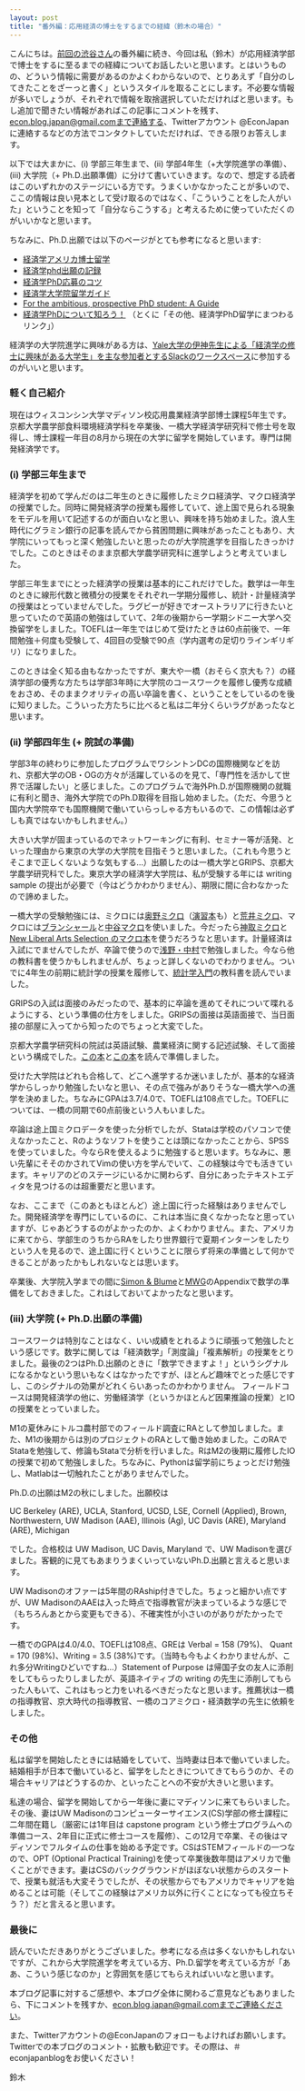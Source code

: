 ```yaml
---
layout: post
title: "番外編：応用経済の博士をするまでの経緯（鈴木の場合）"
---
```


こんにちは。[前回の渋谷さん](https://www.econblogjapan.com/SakinaPhDAdmission/)の番外編に続き、今回は私（鈴木）が応用経済学部で博士をするに至るまでの経緯についてお話したいと思います。とはいうものの、どういう情報に需要があるのかよくわからないので、とりあえず「自分のしてきたことをざーっと書く」というスタイルを取ることにします。不必要な情報が多いでしょうが、それぞれで情報を取捨選択していただければと思います。もし追加で聞きたい情報があればこの記事にコメントを残す、econ.blog.japan@gmail.comまで連絡する、Twitterアカウント @EconJapan に連絡するなどの方法でコンタクトしていただければ、できる限りお答えします。

以下では大まかに、(i) 学部三年生まで、(ii) 学部4年生（+大学院進学の準備）、(iii) 大学院（+ Ph.D.出願準備）に分けて書いていきます。なので、想定する読者はこのいずれかのステージにいる方です。うまくいかなかったことが多いので、ここの情報は良い見本として受け取るのではなく、「こういうことをした人がいた」ということを知って「自分ならこうする」と考えるために使っていただくのがいいかなと思います。

ちなみに、Ph.D.出願では以下のページがとても参考になると思います:

- [経済学アメリカ博士留学](https://note.com/kensukesuzuki/n/n0a7293e06e19)
- [経済学phd出願の記録](https://kenmiura.com/2014/02/02/%e7%b5%8c%e6%b8%88%e5%ad%a6phd%e5%87%ba%e9%a1%98%e3%81%ae%e8%a8%98%e9%8c%b2/)
- [経済学PhD応募のコツ](https://sites.google.com/site/mitsuruigami/phd)
- [経済学大学院留学ガイド](https://sites.google.com/site/econphdryugaku/)
- [For the ambitious, prospective PhD student: A Guide](https://economics.com.au/2012/03/27/for-the-ambitious-prospective-phd-student-a-guide/)
- [経済学PhDについて知ろう！](https://sites.google.com/view/econ-phd-japan-outreach/home) （とくに「その他、経済学PhD留学にまつわるリンク」）

経済学の大学院進学に興味がある方は、[Yale大学の伊神先生による「経済学の修士に興味がある大学生」を主な参加者とするSlackのワークスペース](https://docs.google.com/forms/d/e/1FAIpQLSfb_jFa3nRyr0p0BFlRs_pgiPmdOYdOIMdfTCmXGCWTL0fr9w/viewform)に参加するのがいいと思います。

### 軽く自己紹介

現在はウィスコンシン大学マディソン校応用農業経済学部博士課程5年生です。京都大学農学部食料環境経済学科を卒業後、一橋大学経済学研究科で修士号を取得し、博士課程一年目の8月から現在の大学に留学を開始しています。専門は開発経済学です。

### (i) 学部三年生まで
経済学を初めて学んだのは二年生のときに履修したミクロ経済学、マクロ経済学の授業でした。同時に開発経済学の授業も履修していて、途上国で見られる現象をモデルを用いて記述するのが面白いなと思い、興味を持ち始めました。浪人生時代にグラミン銀行の記事を読んでから貧困問題に興味があったこともあり、大学院にいってもっと深く勉強したいと思ったのが大学院進学を目指したきっかけでした。このときはそのまま京都大学農学研究科に進学しようと考えていました。

学部三年生までにとった経済学の授業は基本的にこれだけでした。数学は一年生のときに線形代数と微積分の授業をそれぞれ一学期分履修し、統計・計量経済学の授業はとっていませんでした。ラグビーが好きでオーストラリアに行きたいと思っていたので英語の勉強はしていて、2年の後期から一学期シドニー大学へ交換留学をしました。TOEFLは一年生ではじめて受けたときは60点前後で、一年間勉強＋何度も受験して、4回目の受験で90点（学内選考の足切りラインギリギリ）になりました。

このときは全く知る由もなかったですが、東大や一橋（おそらく京大も？）の経済学部の優秀な方たちは学部3年時に大学院のコースワークを履修し優秀な成績をおさめ、そのままクオリティの高い卒論を書く、ということをしているのを後に知りました。こういった方たちに比べると私は二年分くらいラグがあったなと思います。

### (ii) 学部四年生 (+ 院試の準備)

学部3年の終わりに参加したプログラムでワシントンDCの国際機関などを訪れ、京都大学のOB・OGの方々が活躍しているのを見て、「専門性を活かして世界で活躍したい」と感じました。このプログラムで海外Ph.D.が国際機関の就職に有利と聞き、海外大学院でのPh.D取得を目指し始めました。（ただ、今思うと国内大学院卒でも国際機関で働いていらっしゃる方もいるので、この情報は必ずしも真ではないかもしれません。）

大きい大学が固まっているのでネットワーキングに有利、セミナー等が活発、といった理由から東京の大学の大学院を目指そうと思いました。（これも今思うとそこまで正しくないような気もする…）出願したのは一橋大学とGRIPS、京都大学農学研究科でした。東京大学の経済学大学院は、私が受験する年には writing sample の提出が必要で（今はどうかわかりません）、期限に間に合わなかったので諦めました。

一橋大学の受験勉強には、ミクロには[奥野ミクロ](https://www.amazon.co.jp/%E3%83%9F%E3%82%AF%E3%83%AD%E7%B5%8C%E6%B8%88%E5%AD%A6-%E5%A5%A5%E9%87%8E-%E6%AD%A3%E5%AF%9B/dp/4130421271)（[演習本](https://www.amazon.co.jp/%E3%83%9F%E3%82%AF%E3%83%AD%E7%B5%8C%E6%B8%88%E5%AD%A6%E6%BC%94%E7%BF%92-%E7%8C%AA%E9%87%8E-%E5%BC%98%E6%98%8E/dp/4130421298)も）と[荒井ミクロ](https://www.amazon.co.jp/%E3%83%9F%E3%82%AF%E3%83%AD%E7%B5%8C%E6%B8%88%E7%90%86%E8%AB%96-%E7%AC%AC2%E7%89%88-%E6%9C%89%E6%96%90%E9%96%A3%E3%82%A2%E3%83%AB%E3%83%9E-%E8%8D%92%E4%BA%95-%E4%B8%80%E5%8D%9A/dp/4641124841/ref=bmx_14?_encoding=UTF8&pd_rd_i=4641124841&pd_rd_r=7569a1ff-3eba-4910-85fd-dd06c366bbdc&pd_rd_w=drK9c&pd_rd_wg=cgpur&pf_rd_p=6ad035f2-0f1c-4b9e-a763-5321d5c2cd6e&pf_rd_r=DW7BM7AQHGFYYY6TV88T&psc=1&refRID=DW7BM7AQHGFYYY6TV88T)、マクロには[ブランシャール](https://www.amazon.co.jp/%E3%83%96%E3%83%A9%E3%83%B3%E3%82%B7%E3%83%A3%E3%83%BC%E3%83%AB-%E3%83%9E%E3%82%AF%E3%83%AD%E7%B5%8C%E6%B8%88%E5%AD%A6%E3%80%88%E4%B8%8A%E3%80%89-%E3%82%AA%E3%83%AA%E3%83%B4%E3%82%A3%E3%82%A8/dp/4492312609)と[中谷マクロ](https://www.amazon.co.jp/%E5%85%A5%E9%96%80%E3%83%9E%E3%82%AF%E3%83%AD%E7%B5%8C%E6%B8%88%E5%AD%A6-%E7%AC%AC5%E7%89%88-%E4%B8%AD%E8%B0%B7-%E5%B7%8C/dp/4535555133/ref=bmx_9?_encoding=UTF8&pd_rd_i=4535555133&pd_rd_r=7569a1ff-3eba-4910-85fd-dd06c366bbdc&pd_rd_w=drK9c&pd_rd_wg=cgpur&pf_rd_p=6ad035f2-0f1c-4b9e-a763-5321d5c2cd6e&pf_rd_r=DW7BM7AQHGFYYY6TV88T&psc=1&refRID=DW7BM7AQHGFYYY6TV88T)を使いました。今だったら[神取ミクロ](https://www.amazon.co.jp/%E3%83%9F%E3%82%AF%E3%83%AD%E7%B5%8C%E6%B8%88%E5%AD%A6%E3%81%AE%E5%8A%9B-%E7%A5%9E%E5%8F%96-%E9%81%93%E5%AE%8F/dp/453555756X/ref=bmx_6/356-9023537-0166243?_encoding=UTF8&pd_rd_i=453555756X&pd_rd_r=7569a1ff-3eba-4910-85fd-dd06c366bbdc&pd_rd_w=drK9c&pd_rd_wg=cgpur&pf_rd_p=6ad035f2-0f1c-4b9e-a763-5321d5c2cd6e&pf_rd_r=DW7BM7AQHGFYYY6TV88T&psc=1&refRID=DW7BM7AQHGFYYY6TV88T)と[New Liberal Arts Selection のマクロ本](https://www.amazon.co.jp/%E3%83%9E%E3%82%AF%E3%83%AD%E7%B5%8C%E6%B8%88%E5%AD%A6-New-Liberal-Arts-Selection/dp/4641053723)を使うだろうなと思います。計量経済は入試にでませんでしたが、卒論で使うので[浅野・中村](https://www.amazon.co.jp/%E8%A8%88%E9%87%8F%E7%B5%8C%E6%B8%88%E5%AD%A6-y21-%E6%B5%85%E9%87%8E-%E7%9A%99/dp/4641163367/ref=pd_lpo_14_img_0/356-9023537-0166243?_encoding=UTF8&pd_rd_i=4641163367&pd_rd_r=d995bddf-f2d0-4db5-9b1f-f25602cc8d0a&pd_rd_w=bhaab&pd_rd_wg=Rqfcb&pf_rd_p=4b55d259-ebf0-4306-905a-7762d1b93740&pf_rd_r=9TBQRVKXD1NAW3EXZA5S&psc=1&refRID=9TBQRVKXD1NAW3EXZA5S)で勉強しました。今なら他の教科書を使うかもしれませんが、ちょっと詳しくないのでわかりません。ついでに4年生の前期に統計学の授業を履修して、[統計学入門](https://www.amazon.co.jp/%E8%A8%88%E9%87%8F%E7%B5%8C%E6%B8%88%E5%AD%A6-y21-%E6%B5%85%E9%87%8E-%E7%9A%99/dp/4641163367/ref=pd_lpo_14_img_0/356-9023537-0166243?_encoding=UTF8&pd_rd_i=4641163367&pd_rd_r=d995bddf-f2d0-4db5-9b1f-f25602cc8d0a&pd_rd_w=bhaab&pd_rd_wg=Rqfcb&pf_rd_p=4b55d259-ebf0-4306-905a-7762d1b93740&pf_rd_r=9TBQRVKXD1NAW3EXZA5S&psc=1&refRID=9TBQRVKXD1NAW3EXZA5S)の教科書を読んでいました。

GRIPSの入試は面接のみだったので、基本的に卒論を進めてそれについて喋れるようにする、という準備の仕方をしました。GRIPSの面接は英語面接で、当日面接の部屋に入ってから知ったのでちょっと大変でした。

京都大学農学研究科の院試は英語試験、農業経済に関する記述試験、そして面接という構成でした。[この本](https://www.amazon.co.jp/%E6%97%A5%E6%9C%AC%E8%BE%B2%E6%A5%AD%E3%81%AE%E7%9C%9F%E5%AE%9F-%E3%81%A1%E3%81%8F%E3%81%BE%E6%96%B0%E6%9B%B8-%E7%94%9F%E6%BA%90%E5%AF%BA-%E7%9C%9E%E4%B8%80/dp/448006608X)と[この本](https://www.amazon.co.jp/%E6%96%B0%E7%89%88%E3%82%AD%E3%83%BC%E3%83%AF%E3%83%BC%E3%83%89%E3%81%A7%E8%AA%AD%E3%81%BF%E3%81%A8%E3%81%8F%E7%8F%BE%E4%BB%A3%E8%BE%B2%E6%A5%AD%E3%81%A8%E9%A3%9F%E6%96%99%E3%83%BB%E7%92%B0%E5%A2%83-%E3%80%8C%E8%BE%B2%E6%A5%AD%E3%81%A8%E7%B5%8C%E6%B8%88%E3%80%8D%E7%B7%A8%E9%9B%86%E5%A7%94%E5%93%A1%E4%BC%9A/dp/4812216141)を読んで準備しました。

受けた大学院はどれも合格して、どこへ進学するか迷いましたが、基本的な経済学からしっかり勉強したいなと思い、その点で強みがありそうな一橋大学への進学を決めました。ちなみにGPAは3.7/4.0で、TOEFLは108点でした。TOEFLについては、一橋の同期で60点前後という人もいました。


卒論は途上国ミクロデータを使った分析でしたが、Stataは学校のパソコンで使えなかったこと、Rのようなソフトを使うことは頭になかったことから、SPSSを使っていました。今ならRを使えるように勉強すると思います。ちなみに、悪い先輩にそそのかされてVimの使い方を学んでいて、この経験は今でも活きています。キャリアのどのステージにいるかに関わらず、自分にあったテキストエディタを見つけるのは超重要だと思います。

なお、ここまで（このあともほとんど）途上国に行った経験はありませんでした。開発経済学を専門にしているのに、これは本当に良くなかったなと思っていますが、じゃあどうするのがよかったのか、よくわかりません。また、アメリカに来てから、学部生のうちからRAをしたり世界銀行で夏期インターンをしたりという人を見るので、途上国に行くということに限らず将来の準備として何かできることがあったかもしれないなとは思います。
<!-- アメリカ人の開発経済学者のなかには Peace Corps （青年海外協力隊のようなもの）で数年途上国で過ごしたあとに大学院へ進学する、その後の研究では滞在時の経験やコネクションを活かす、という人がいますし、私の知り合いのアメリカ人では修士号をとったあとに Innovations for Poverty Action の現地スタッフとして途上国で数年過ごした人もいます。また、世界銀行には学部生でShort-term consultantとして夏期インターンをしている人もいます。 -->

卒業後、大学院入学までの間に[Simon & Blume](https://www.amazon.com/Mathematics-Economists-Carl-P-Simon/dp/0393957330)と[MWG](https://www.amazon.com/Microeconomic-Theory-Andreu-Mas-Colell/dp/0195073401)のAppendixで数学の準備をしておきました。これはしておいてよかったなと思います。

### (iii) 大学院 (+ Ph.D.出願の準備)

コースワークは特別なことはなく、いい成績をとれるように頑張って勉強したという感じです。数学に関しては「経済数学」「測度論」「複素解析」の授業をとりました。最後の2つはPh.D.出願のときに「数学できますよ！」というシグナルになるかなという思いもなくはなかったですが、ほとんど趣味でとった感じですし、このシグナルの効果がどれくらいあったのかわかりません。 フィールドコースは開発経済学の他に、労働経済学（というかほとんど因果推論の授業）とIOの授業をとっていました。

M1の夏休みにトルコ農村部でのフィールド調査にRAとして参加しました。また、M1の後期からは別のプロジェクトのRAとして働き始めました。このRAでStataを勉強して、修論もStataで分析を行いました。RはM2の後期に履修したIOの授業で初めて勉強しました。ちなみに、Pythonは留学前にちょっとだけ勉強し、Matlabは一切触れたことがありませんでした。

Ph.D.の出願はM2の秋にしました。出願校は

UC Berkeley (ARE), UCLA, Stanford, UCSD, LSE, Cornell (Applied), Brown, Northwestern, UW Madison (AAE), Illinois (Ag), UC Davis (ARE), Maryland (ARE), Michigan

でした。合格校は UW Madison, UC Davis, Maryland で、UW Madisonを選びました。客観的に見てもあまりうまくいっていないPh.D.出願と言えると思います。

UW Madisonのオファーは5年間のRAship付きでした。ちょっと細かい点ですが、UW MadisonのAAEは入った時点で指導教官が決まっているような感じで（もちろんあとから変更もできる）、不確実性が小さいのがありがたかったです。

一橋でのGPAは4.0/4.0、TOEFLは108点、GREは Verbal = 158 (79%)、 Quant = 170 (98%)、Writing = 3.5 (38%)です。（当時も今もよくわかりませんが、これ多分Writingひどいですね…）Statement of Purpose は帰国子女の友人に添削をしてもらったりしましたが、英語ネイティブの writing の先生に添削してもらった人もいて、これはもっと力をいれるべきだったなと思います。推薦状は一橋の指導教官、京大時代の指導教官、一橋のコアミクロ・経済数学の先生に依頼をしました。

### その他

私は留学を開始したときには結婚をしていて、当時妻は日本で働いていました。結婚相手が日本で働いていると、留学をしたときについてきてもらうのか、その場合キャリアはどうするのか、といったことへの不安が大きいと思います。

私達の場合、留学を開始してから一年後に妻にマディソンに来てもらいました。その後、妻はUW Madisonのコンピューターサイエンス(CS)学部の修士課程に二年間在籍し（厳密には1年目は capstone program という修士プログラムへの準備コース、2年目に正式に修士コースを履修）、この12月で卒業、その後はマディソンでフルタイムの仕事を始める予定です。CSはSTEMフィールドの一つなので、OPT (Optional Practical Training)を使って卒業後数年間はアメリカで働くことができます。妻はCSのバックグラウンドがほぼない状態からのスタートで、授業も就活も大変そうでしたが、その状態からでもアメリカでキャリアを始めることは可能（そしてこの経験はアメリカ以外に行くことになっても役立ちそう？）だと言えると思います。

### 最後に

読んでいただきありがとうございました。参考になる点は多くないかもしれないですが、これから大学院進学を考えている方、Ph.D.留学を考えている方が「ああ、こういう感じなのか」と雰囲気を感じてもらえればいいなと思います。

本ブログ記事に対するご感想や、本ブログ全体に関わるご意見などもありましたら、下にコメントを残すか、econ.blog.japan@gmail.comまでご連絡ください。

また、Twitterアカウントの@EconJapanのフォローもよければお願いします。Twitterでの本ブログのコメント・拡散も歓迎です。その際は、＃econjapanblogをお使いください！

鈴木
